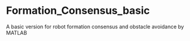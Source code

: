 # Formation_Consensus_basic
A basic version for robot formation consensus and obstacle avoidance by MATLAB
